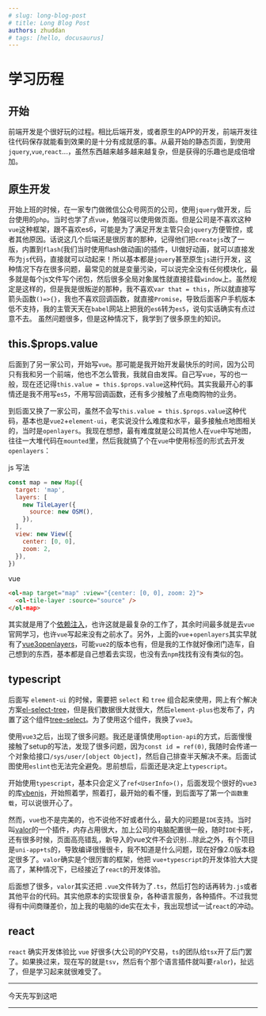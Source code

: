 ```yaml
---
# slug: long-blog-post
# title: Long Blog Post
authors: zhuddan
# tags: [hello, docusaurus]
---
```


# 学习历程

## 开始

前端开发是个很好玩的过程。相比后端开发，或者原生的APP的开发，前端开发往往代码保存就能看到效果的是十分有成就感的事。从最开始的静态页面，到使用`jquery`,`vue`,`react`...，虽然东西越来越多越来越复杂，但是获得的乐趣也是成倍增加。

## 原生开发

开始上班的时候，在一家专门做微信公众号网页的公司，使用`jquery`做开发，后台使用的`php`。当时也学了点`vue`，勉强可以使用做页面。但是公司是不喜欢这种`vue`这种框架，跟不喜欢es6，可能是为了满足开发主管只会`jquery`方便管控，或者其他原因。话说这几个后端还是很厉害的那种，记得他们把`createjs`改了一版，内置到`flash`(我们当时使用flash做动画)的插件，UI做好动画，就可以直接发布为`js`代码，直接就可以动起来！所以基本都是`jquery`甚至原生`js`进行开发，这种情况下存在很多问题，最常见的就是变量污染，可以说完全没有任何模块化，最多就是每个js文件写个闭包，然后很多全局对象属性就直接挂载`window`上。虽然规定是这样的，但是我是很叛逆的那种，我不喜欢`var that = this`，所以就直接写箭头函数`()=>{}`，我也不喜欢回调函数，就直接`Promise`，导致后面客户手机版本低不支持，我的主管天天在`babel`网站上把我的`es6`转为`es5`，说句实话确实有点过意不去。 虽然问题很多，但是这种情况下，我学到了很多原生的知识。

## this.$props.value

后面到了另一家公司，开始写`vue`。那可能是我开始开发最快乐的时间，因为公司只有我和另一个前端，他也不怎么管我，我就自由发挥。自己写`vue`，写的也一般，现在还记得`this.value = this.$props.value`这种代码。其实我最开心的事情还是我不用写`es5`，不用写回调函数，还有多少接触了点电商购物的业务。

到后面又换了一家公司，虽然不会写`this.value = this.$props.value`这种代码，基本也是`vue2`+`element-ui`，老实说没什么难度和水平，最多接触点地图相关的，当时是`openlayers`。我现在想想，最有难度就是公司其他人在`vue`中写地图，往往一大堆代码在`mounted`里，然后我就搞了个在`vue`中使用标签的形式去开发`openlayers`：

js 写法

```js
const map = new Map({
  target: 'map',
  layers: [
    new TileLayer({
      source: new OSM(),
    }),
  ],
  view: new View({
    center: [0, 0],
    zoom: 2,
  }),
})
```

vue

```html
<ol-map target="map" :view="{center: [0, 0], zoom: 2}">
  <ol-tile-layer :source="source" />
</ol-map>
```

其实就是用了个[依赖注入](https://vuejs.org/guide/components/provide-inject.html)，也许这就是最复杂的工作了，其余时间最多就是去`vue`官网学习，也许`vue`写起来没有之前水了。另外，上面的`vue`+`openlayers`其实早就有了[vue3openlayers](https://vue3openlayers.netlify.app/)，可能`vue2`的版本也有，但是我的工作就好像闭门造车，自己想到的东西，基本都是自己想着去实现，也没有去`npm`找找有没有类似的包。

## typescript

后面写 `element-ui` 的时候，需要把 `select` 和 `tree` 组合起来使用，网上有个解决方案[el-select-tree](https://yujinpan.github.io/el-select-tree/)，但是我们数据很大就很大，然后`element-plus`也发布了，内置了这个组件[tree-select](https://element-plus.org/en-US/component/tree-select.html)。为了使用这个组件，我换了`vue3`。

使用`vue3`之后，出现了很多问题。我还是谨慎使用`option-api`的方式，后面慢慢接触了setup的写法，发现了很多问题，因为`const id = ref(0)`, 我随时会传递一个对象给接口`/sys/user/[object Object]`，然后自己排查半天解决不来。后面试图使用`eslint`也无法完全避免。思前想后，后面还是决定上`typescript`。

开始使用`typescript`，基本只会定义了`ref<UserInfo>()`，后面发现个很好的`vue3`的库[vbenjs](https://github.com/vbenjs)，开始照着学，照着打，最开始的看不懂，到后面写了第一个`函数重载`，可以说很开心了。

然而，`vue`也不是完美的，也不说他不好或者什么，最大的问题是`IDE`支持。当时叫[valor](https://volarjs.dev/)的一个插件，内存占用很大，加上公司的电脑配置很一般，随时`IDE`卡死，还有很多时候，页面高亮错乱，新导入的vue文件不会识别...除此之外，有个项目是`uni-app+ts`的，导致编译很慢很卡，我不知道是什么问题，现在好像2.0版本稳定很多了。`valor`确实是个很厉害的框架，他把 `vue+typescript`的开发体验大大提高了，某种情况下，已经接近了`react`的开发体验。

后面想了很多，`valor`其实还把 `.vue`文件转为了`.ts`，然后打包的话再转为`.js`或者其他平台的代码。其实他原本的实现很复杂，各种语言服务，各种插件。不过我觉得有中间商赚差价，加上我的电脑的ide实在太卡，我出现想试一试`react`的冲动。

## react

`react` 确实开发体验比 `vue` 好很多(大公司的PY交易，`ts`的团队给`tsx`开了后门罢了。如果换过来，现在写的就是`tsv`，然后有个那个语言插件就叫要`ralor`)，扯远了，但是学习起来就很难受了。

---

今天先写到这吧

---
